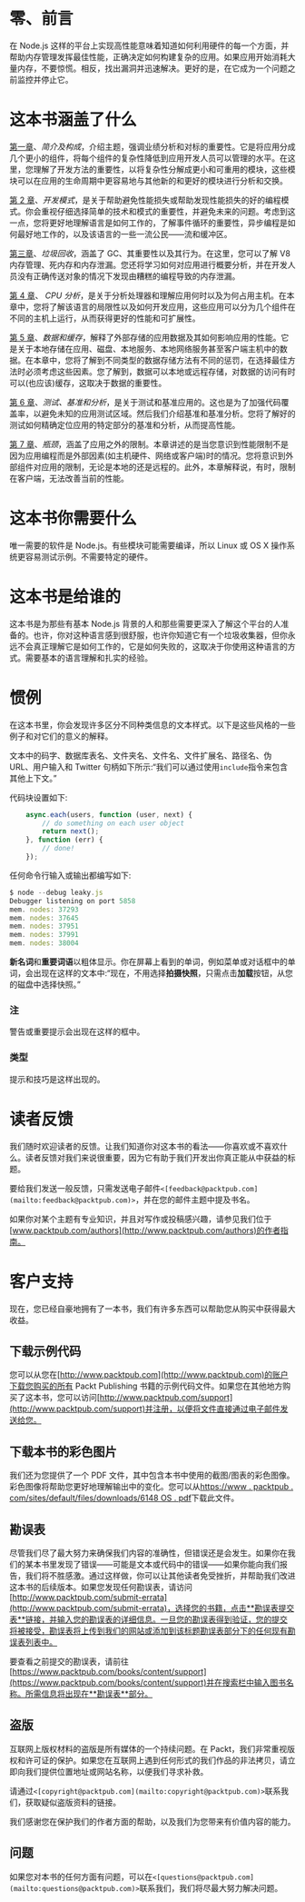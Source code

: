 # 零、前言

在 Node.js 这样的平台上实现高性能意味着知道如何利用硬件的每一个方面，并帮助内存管理发挥最佳性能，正确决定如何构建复杂的应用。如果应用开始消耗大量内存，不要惊慌。相反，找出漏洞并迅速解决。更好的是，在它成为一个问题之前监控并停止它。

# 这本书涵盖了什么

[第一章](1.html "Chapter 1. Introduction and Composition")、*简介及构成*，介绍主题，强调业绩分析和对标的重要性。它是将应用分成几个更小的组件，将每个组件的复杂性降低到应用开发人员可以管理的水平。在这里，您理解了开发方法的重要性，以将复杂性分解成更小和可重用的模块，这些模块可以在应用的生命周期中更容易地与其他新的和更好的模块进行分析和交换。

[第 2 章](2.html "Chapter 2. Development Patterns")、*开发模式*，是关于帮助避免性能损失或帮助发现性能损失的好的编程模式。你会重视仔细选择简单的技术和模式的重要性，并避免未来的问题。考虑到这一点，您将更好地理解语言是如何工作的，了解事件循环的重要性，异步编程是如何最好地工作的，以及该语言的一些一流公民——流和缓冲区。

[第三章](3.html "Chapter 3. Garbage Collection")、*垃圾回收*，涵盖了 GC、其重要性以及其行为。在这里，您可以了解 V8 内存管理、死内存和内存泄漏。您还将学习如何对应用进行概要分析，并在开发人员没有正确传送对象的情况下发现由糟糕的编程导致的内存泄漏。

[第 4 章](4.html "Chapter 4. CPU Profiling")、 *CPU 分析*，是关于分析处理器和理解应用何时以及为何占用主机。在本章中，您将了解该语言的局限性以及如何开发应用，这些应用可以分为几个组件在不同的主机上运行，从而获得更好的性能和可扩展性。

[第 5 章](5.html "Chapter 5. Data and Cache")、*数据和缓存*，解释了外部存储的应用数据及其如何影响应用的性能。它是关于本地存储在应用、磁盘、本地服务、本地网络服务甚至客户端主机中的数据。在本章中，您将了解到不同类型的数据存储方法有不同的惩罚，在选择最佳方法时必须考虑这些因素。您了解到，数据可以本地或远程存储，对数据的访问有时可以(也应该)缓存，这取决于数据的重要性。

[第 6 章](6.html "Chapter 6. Test, Benchmark, and Analyze")、*测试、基准和分析*，是关于测试和基准应用的。这也是为了加强代码覆盖率，以避免未知的应用测试区域。然后我们介绍基准和基准分析。您将了解好的测试如何精确定位应用的特定部分的基准和分析，从而提高性能。

[第 7 章](7.html "Chapter 7. Bottlenecks")、*瓶颈*，涵盖了应用之外的限制。本章讲述的是当您意识到性能限制不是因为应用编程而是外部因素(如主机硬件、网络或客户端)时的情况。您将意识到外部组件对应用的限制，无论是本地的还是远程的。此外，本章解释说，有时，限制在客户端，无法改善当前的性能。

# 这本书你需要什么

唯一需要的软件是 Node.js。有些模块可能需要编译，所以 Linux 或 OS X 操作系统更容易测试示例。不需要特定的硬件。

# 这本书是给谁的

这本书是为那些有基本 Node.js 背景的人和那些需要更深入了解这个平台的人准备的。也许，你对这种语言感到很舒服，也许你知道它有一个垃圾收集器，但你永远不会真正理解它是如何工作的，它是如何失败的，这取决于你使用这种语言的方式。需要基本的语言理解和扎实的经验。

# 惯例

在这本书里，你会发现许多区分不同种类信息的文本样式。以下是这些风格的一些例子和对它们的意义的解释。

文本中的码字、数据库表名、文件夹名、文件名、文件扩展名、路径名、伪 URL、用户输入和 Twitter 句柄如下所示:“我们可以通过使用`include`指令来包含其他上下文。”

代码块设置如下:

```js
    async.each(users, function (user, next) {
        // do something on each user object
        return next();
    }, function (err) {
        // done!
    });
```

任何命令行输入或输出都编写如下:

```js
$ node --debug leaky.js
Debugger listening on port 5858
mem. nodes: 37293
mem. nodes: 37645
mem. nodes: 37951
mem. nodes: 37991
mem. nodes: 38004

```

**新名词**和**重要词语**以粗体显示。你在屏幕上看到的单词，例如菜单或对话框中的单词，会出现在这样的文本中:“现在，不用选择**拍摄快照**，只需点击**加载**按钮，从您的磁盘中选择快照。”

### 注

警告或重要提示会出现在这样的框中。

### 类型

提示和技巧是这样出现的。

# 读者反馈

我们随时欢迎读者的反馈。让我们知道你对这本书的看法——你喜欢或不喜欢什么。读者反馈对我们来说很重要，因为它有助于我们开发出你真正能从中获益的标题。

要给我们发送一般反馈，只需发送电子邮件`<[feedback@packtpub.com](mailto:feedback@packtpub.com)>`，并在您的邮件主题中提及书名。

如果你对某个主题有专业知识，并且对写作或投稿感兴趣，请参见我们位于[www.packtpub.com/authors](http://www.packtpub.com/authors)的作者指南。

# 客户支持

现在，您已经自豪地拥有了一本书，我们有许多东西可以帮助您从购买中获得最大收益。

## 下载示例代码

您可以从您在[http://www.packtpub.com](http://www.packtpub.com)的账户下载您购买的所有 Packt Publishing 书籍的示例代码文件。如果您在其他地方购买了这本书，您可以访问[http://www.packtpub.com/support](http://www.packtpub.com/support)并注册，以便将文件直接通过电子邮件发送给您。

## 下载本书的彩色图片

我们还为您提供了一个 PDF 文件，其中包含本书中使用的截图/图表的彩色图像。彩色图像将帮助您更好地理解输出中的变化。您可以从[https://www . packtpub . com/sites/default/files/downloads/6148 OS . pdf](https://www.packtpub.com/sites/default/files/downloads/6148OS.pdf)下载此文件。

## 勘误表

尽管我们尽了最大努力来确保我们内容的准确性，但错误还是会发生。如果你在我们的某本书里发现了错误——可能是文本或代码中的错误——如果你能向我们报告，我们将不胜感激。通过这样做，你可以让其他读者免受挫折，并帮助我们改进这本书的后续版本。如果您发现任何勘误表，请访问[http://www.packtpub.com/submit-errata](http://www.packtpub.com/submit-errata)，选择您的书籍，点击**勘误表提交表**链接，并输入您的勘误表的详细信息。一旦您的勘误表得到验证，您的提交将被接受，勘误表将上传到我们的网站或添加到该标题勘误表部分下的任何现有勘误表列表中。

要查看之前提交的勘误表，请前往[https://www.packtpub.com/books/content/support](https://www.packtpub.com/books/content/support)并在搜索栏中输入图书名称。所需信息将出现在**勘误表**部分。

## 盗版

互联网上版权材料的盗版是所有媒体的一个持续问题。在 Packt，我们非常重视版权和许可证的保护。如果您在互联网上遇到任何形式的我们作品的非法拷贝，请立即向我们提供位置地址或网站名称，以便我们寻求补救。

请通过`<[copyright@packtpub.com](mailto:copyright@packtpub.com)>`联系我们，获取疑似盗版资料的链接。

我们感谢您在保护我们的作者方面的帮助，以及我们为您带来有价值内容的能力。

## 问题

如果您对本书的任何方面有问题，可以在`<[questions@packtpub.com](mailto:questions@packtpub.com)>`联系我们，我们将尽最大努力解决问题。
